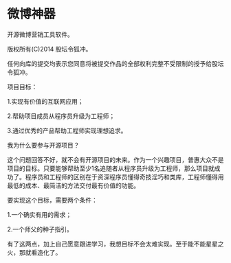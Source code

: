 微博神器
===========
开源微博营销工具软件。

版权所有(C)2014 股坛令狐冲。

任何向库的提交均表示您同意将被提交作品的全部权利完整不受限制的授予给股坛令狐冲。



项目目标：

1.实现有价值的互联网应用；

2.帮助项目成员从程序员升级为工程师；

3.通过优秀的产品帮助工程师实现理想追求。


我为什么要参与开源项目？

这个问题回答不好，就不会有开源项目的未来。作为一个兴趣项目，普惠大众不是项目的目标。只要能够帮助至少1名追随者从程序员升级为工程师，那么项目就成功了。程序员和工程师的区别在于资深程序员懂得奇技淫巧和类库，工程师懂得用最低的成本、最简洁的方法交付最有价值的功能。

要实现这个目标，需要两个条件：

1.一个确实有用的需求；

2.一个师父的种子指引。

有了这两点，加上自己愿意跟进学习，我想目标不会太难实现。至于能不能星星之火，那就看造化了。
